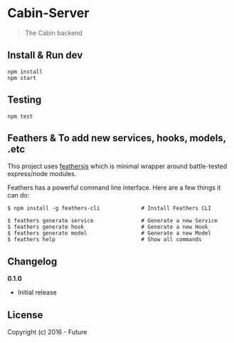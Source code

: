 # Cabin-Server

> The Cabin backend

## Install & Run dev

```
npm install
npm start
```

## Testing

```
npm test
```

## Feathers & To add new services, hooks, models, .etc
This project uses [feathersjs](http://docs.feathersjs.com) which is minimal wrapper around battle-tested express/node modules.

Feathers has a powerful command line interface. Here are a few things it can do:

```
$ npm install -g feathers-cli             # Install Feathers CLI

$ feathers generate service               # Generate a new Service
$ feathers generate hook                  # Generate a new Hook
$ feathers generate model                 # Generate a new Model
$ feathers help                           # Show all commands
```

## Changelog

__0.1.0__

- Initial release

## License

Copyright (c) 2016 - Future

